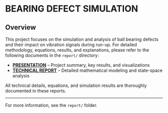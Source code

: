 # BEARING DEFECT SIMULATION

## Overview
This project focuses on the simulation and analysis of ball bearing defects and their impact on vibration signals during run-up. For detailed methodology, equations, results, and explanations, please refer to the following documents in the `report/` directory:

- **[PRESENTATION](/report/report_presentation.pdf)** – Project summary, key results, and visualizations
- **[TECHNICAL REPORT](/report/state_space.pdf)** – Detailed mathematical modeling and state-space analysis

All technical details, equations, and simulation results are thoroughly documented in these reports.

---
For more information, see the `report/` folder.
